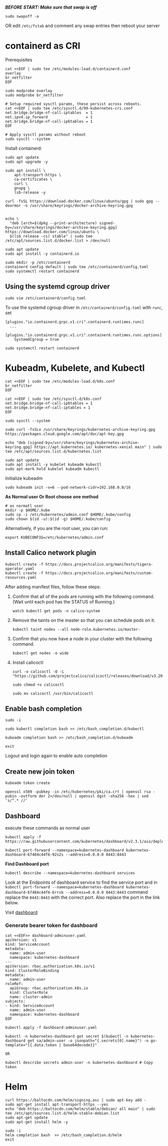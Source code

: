 ***BEFORE START: Make sure that swap is off***
```
sudo swapoff -a
```
OR edit `/etc/fstab` and comment any swap entries then reboot your server

# containerd as CRI
Prerequisites
```
cat <<EOF | sudo tee /etc/modules-load.d/containerd.conf
overlay
br_netfilter
EOF

sudo modprobe overlay
sudo modprobe br_netfilter

# Setup required sysctl params, these persist across reboots.
cat <<EOF | sudo tee /etc/sysctl.d/99-kubernetes-cri.conf
net.bridge.bridge-nf-call-iptables  = 1
net.ipv4.ip_forward                 = 1
net.bridge.bridge-nf-call-ip6tables = 1
EOF

# Apply sysctl params without reboot
sudo sysctl --system
```
Install containerd:
```
sudo apt update
sudo apt upgrade -y

sudo apt install \
    apt-transport-https \
    ca-certificates \
    curl \
    gnupg \
    lsb-release -y

curl -fsSL https://download.docker.com/linux/ubuntu/gpg | sudo gpg --dearmor -o /usr/share/keyrings/docker-archive-keyring.gpg


echo \
  "deb [arch=$(dpkg --print-architecture) signed-by=/usr/share/keyrings/docker-archive-keyring.gpg] https://download.docker.com/linux/ubuntu \
  $(lsb_release -cs) stable" | sudo tee /etc/apt/sources.list.d/docker.list > /dev/null

sudo apt update
sudo apt install -y containerd.io

sudo mkdir -p /etc/containerd
containerd config default | sudo tee /etc/containerd/config.toml
sudo systemctl restart containerd
```

## Using the systemd cgroup driver
```
sudo vim /etc/containerd/config.toml
```
To use the systemd cgroup driver in `/etc/containerd/config.toml` with `runc`, set
```
[plugins."io.containerd.grpc.v1.cri".containerd.runtimes.runc]
  ...
  [plugins."io.containerd.grpc.v1.cri".containerd.runtimes.runc.options]
    SystemdCgroup = true
```
```
sudo systemctl restart containerd
```

# Kubeadm, Kubelete, and Kubectl
```
cat <<EOF | sudo tee /etc/modules-load.d/k8s.conf
br_netfilter
EOF

cat <<EOF | sudo tee /etc/sysctl.d/k8s.conf
net.bridge.bridge-nf-call-ip6tables = 1
net.bridge.bridge-nf-call-iptables = 1
EOF

sudo sysctl --system

sudo curl -fsSLo /usr/share/keyrings/kubernetes-archive-keyring.gpg https://packages.cloud.google.com/apt/doc/apt-key.gpg

echo "deb [signed-by=/usr/share/keyrings/kubernetes-archive-keyring.gpg] https://apt.kubernetes.io/ kubernetes-xenial main" | sudo tee /etc/apt/sources.list.d/kubernetes.list

sudo apt update
sudo apt install -y kubelet kubeadm kubectl
sudo apt-mark hold kubelet kubeadm kubectl

```


Initialize kubeadm
```
sudo kubeadm init -v=6 --pod-network-cidr=192.168.0.0/16 

```
**As Normal user Or Root choose one method**
```
# as normatl user
mkdir -p $HOME/.kube
sudo cp -i /etc/kubernetes/admin.conf $HOME/.kube/config
sudo chown $(id -u):$(id -g) $HOME/.kube/config
```

Alternatively, if you are the root user, you can run:
```
export KUBECONFIG=/etc/kubernetes/admin.conf
```

## Install  Calico network plugin
```
kubectl create -f https://docs.projectcalico.org/manifests/tigera-operator.yaml
kubectl create -f https://docs.projectcalico.org/manifests/custom-resources.yaml
```

After adding manifest files, follow these steps:
1. Confirm that all of the pods are running with the following command. (Wait until each pod has the STATUS of Running.)
    ```
    watch kubectl get pods -n calico-system
    ```

1. Remove the taints on the master so that you can schedule pods on it.
    ```
    kubectl taint nodes --all node-role.kubernetes.io/master-
    ```

1. Confirm that you now have a node in your cluster with the following command.
    ```
    kubectl get nodes -o wide
    ```

1. Install calicoctl 
    ```
    curl -o calicoctl -O -L  "https://github.com/projectcalico/calicoctl/releases/download/v3.20.2/calicoctl" 

    sudo chmod +x calicoctl

    sudo mv calicoctl /usr/bin/calicoctl
    ```

## Enable bash completion
```
sudo -i

sudo kubectl completion bash >> /etc/bash_completion.d/kubectl

kubeadm completion bash >> /etc/bash_completion.d/kubeadm

exit

```
Logout and login again to enable auto completion

## Create new join token
```
kubeadm token create

openssl x509 -pubkey -in /etc/kubernetes/pki/ca.crt | openssl rsa -pubin -outform der 2>/dev/null | openssl dgst -sha256 -hex | sed 's/^.* //'

```

## Dashboard
execute these commands as normal user
```
kubectl apply -f https://raw.githubusercontent.com/kubernetes/dashboard/v2.3.1/aio/deploy/recommended.yaml

kubectl port-forward --namespace=kubernetes-dashboard kubernetes-dashboard-67484c44f6-92s2s --address=0.0.0.0 8443:8443
```

**Find Dashboard port**
```
kubectl describe --namespace=kubernetes-dashboard services
```
Look at the Endpoints of dashboard service to find the service port and in `kubectl port-forward --namespace=kubernetes-dashboard kubernetes-dashboard-67484c44f6-6rrsb --address=0.0.0.0 8443:8443` command replace the `8443:8443` with the correct port. Also replace the port in the link below.

Visit [dashboard](https://127.0.0.1:8443)

### Generate bearer token for dashboard
```
cat <<EOF>> dashboard-adminuser.yaml
apiVersion: v1
kind: ServiceAccount
metadata:
  name: admin-user
  namespace: kubernetes-dashboard
---
apiVersion: rbac.authorization.k8s.io/v1
kind: ClusterRoleBinding
metadata:
  name: admin-user
roleRef:
  apiGroup: rbac.authorization.k8s.io
  kind: ClusterRole
  name: cluster-admin
subjects:
- kind: ServiceAccount
  name: admin-user
  namespace: kubernetes-dashboard
EOF

kubectl apply -f dashboard-adminuser.yaml

kubectl -n kubernetes-dashboard get secret $(kubectl -n kubernetes-dashboard get sa/admin-user -o jsonpath="{.secrets[0].name}") -o go-template="{{.data.token | base64decode}}"

OR

kubectl describe secrets admin-user -n kubernetes-dashboard # Copy token
```

# Helm
```
curl https://baltocdn.com/helm/signing.asc | sudo apt-key add -
sudo apt-get install apt-transport-https --yes
echo "deb https://baltocdn.com/helm/stable/debian/ all main" | sudo tee /etc/apt/sources.list.d/helm-stable-debian.list
sudo apt-get update
sudo apt-get install helm -y

sudo -i
helm completion bash  >> /etc/bash_completion.d/helm
exit

```
